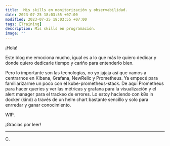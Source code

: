 ```yaml
---
title:  Mis skills en monitorización y observabilidad. 
date: 2023-07-25 18:03:55 +07:00
modified: 2023-07-25 18:03:55 +07:00
tags: [Training]
description: Mis skills en programación.
image: ""
---
```



¡Hola!

Este blog me emociona mucho, igual es a lo que más le quiero dedicar y donde quiero dedicarle tiempo y cariño para entenderlo bien. 

Pero lo importante son las tecnologías, no yo jajaja así que vamos a centrarnos en Kibana, Grafana, NewRelic y Prometheus.
Ya empecé para familiarizarme un poco con el kube-prometheus-stack. De aquí Prometheus para hacer queries y ver las métricas y grafana para la visualización y el alert manager para el trackeo de errores. Lo estoy haciendo con k8s in docker (kind) a través de un helm chart bastante sencillo y solo para enrredar y ganar conocimiento.

WIP.




¡Gracias por leer!
<hr>
 C.








